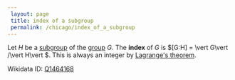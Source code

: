 ```yaml
---
 layout: page
 title: index of a subgroup
 permalink: /chicago/index_of_a_subgroup
---
```

Let $H$ be a [subgroup](https://mathgloss.github.io/MathGloss/chicago/subgroup) of the [group](https://mathgloss.github.io/MathGloss/chicago/group) $G$. The **index** of $G$ is $[G:H] = \vert G\vert /\vert H\vert $. This is always an integer by [Lagrange's theorem](https://mathgloss.github.io/MathGloss/chicago/Lagrange's_theorem).

Wikidata ID: [Q1464168](https://www.wikidata.org/wiki/Q1464168)